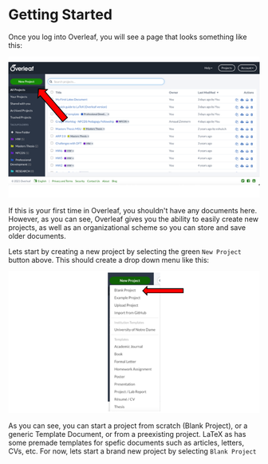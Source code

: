 # Getting Started
Once you log into Overleaf, you will see a page that looks something like this:

![Starting](/images/Getting-Started.png)

If this is your first time in Overleaf, you shouldn't have any documents here. However, as you can see, Overleaf gives you the ability to easily create new projects, as well as an organizational scheme so you can store and save older documents.

Lets start by creating a new project by selecting the green `New Project` button above. This should create a drop down menu like this:

![Blank](/images/Blank-project.png)

As you can see, you can start a project from scratch (Blank Project), or a generic Template Document, or from a preexisting project. LaTeX as has some premade templates for spefic documents such as articles, letters, CVs, etc. For now, lets start a brand new project by selecting `Blank Project`

